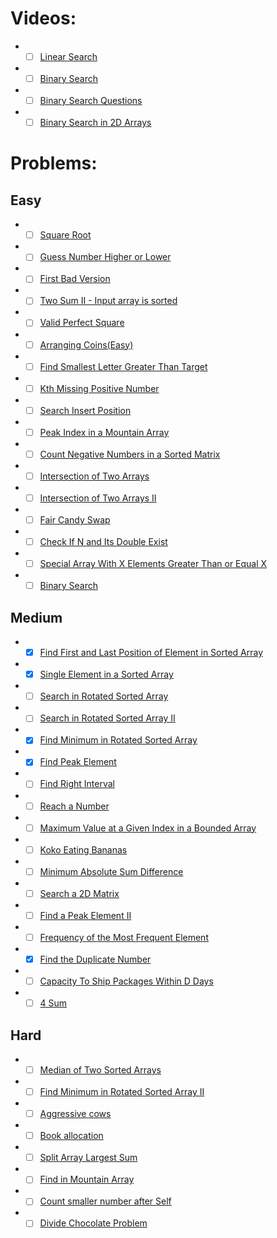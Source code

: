 # Videos:
-  -[ ] [Linear Search](https://youtu.be/_HRA37X8N_Q)
-  -[ ] [Binary Search](https://youtu.be/f6UU7V3szVw)
-  -[ ] [Binary Search Questions](https://youtu.be/W9QJ8HaRvJQ)
-  -[ ] [Binary Search in 2D Arrays](https://youtu.be/enI_KyGLYPo)

# Problems:

## Easy
- -[ ] [Square Root](https://leetcode.com/problems/sqrtx/)
-  -[ ] [Guess Number Higher or Lower](https://leetcode.com/problems/guess-number-higher-or-lower/)
-  -[ ] [First Bad Version](https://leetcode.com/problems/first-bad-version/)
-  -[ ] [Two Sum II - Input array is sorted](https://leetcode.com/problems/two-sum-ii-input-array-is-sorted/)
-  -[ ] [Valid Perfect Square](https://leetcode.com/problems/valid-perfect-square/)
-  -[ ] [Arranging Coins(Easy)](https://leetcode.com/problems/arranging-coins/)
-  -[ ] [Find Smallest Letter Greater Than Target](https://leetcode.com/problems/find-smallest-letter-greater-than-target/)
-  -[ ] [Kth Missing Positive Number](https://leetcode.com/problems/kth-missing-positive-number/)
-  -[ ] [Search Insert Position](https://leetcode.com/problems/search-insert-position/)
-  -[ ] [Peak Index in a Mountain Array](https://leetcode.com/problems/peak-index-in-a-mountain-array/)
-  -[ ] [Count Negative Numbers in a Sorted Matrix](https://leetcode.com/problems/count-negative-numbers-in-a-sorted-matrix/)
-  -[ ] [Intersection of Two Arrays](https://leetcode.com/problems/intersection-of-two-arrays/)
-  -[ ] [Intersection of Two Arrays II](https://leetcode.com/problems/intersection-of-two-arrays-ii/)
-  -[ ] [Fair Candy Swap](https://leetcode.com/problems/fair-candy-swap/)
-  -[ ] [Check If N and Its Double Exist](https://leetcode.com/problems/check-if-n-and-its-double-exist/)
-  -[ ] [Special Array With X Elements Greater Than or Equal X](https://leetcode.com/problems/special-array-with-x-elements-greater-than-or-equal-x/)
-  -[ ] [Binary Search](https://leetcode.com/problems/binary-search/)

## Medium
-  -[x] [Find First and Last Position of Element in Sorted Array](https://leetcode.com/problems/find-first-and-last-position-of-element-in-sorted-array/)
-  -[x] [Single Element in a Sorted Array](https://leetcode.com/problems/single-element-in-a-sorted-array/)
-  -[ ] [Search in Rotated Sorted Array](https://leetcode.com/problems/search-in-rotated-sorted-array/)
-  -[ ] [Search in Rotated Sorted Array II](https://leetcode.com/problems/search-in-rotated-sorted-array-ii/)
-  -[x] [Find Minimum in Rotated Sorted Array](https://leetcode.com/problems/find-minimum-in-rotated-sorted-array/)
-  -[x] [Find Peak Element](https://leetcode.com/problems/find-peak-element/)
-  -[ ] [Find Right Interval](https://leetcode.com/problems/find-right-interval/)
-  -[ ] [Reach a Number](https://leetcode.com/problems/reach-a-number/)
-  -[ ] [Maximum Value at a Given Index in a Bounded Array](https://leetcode.com/problems/maximum-value-at-a-given-index-in-a-bounded-array/)
-  -[ ] [Koko Eating Bananas](https://leetcode.com/problems/koko-eating-bananas/)
-  -[ ] [Minimum Absolute Sum Difference](https://leetcode.com/problems/minimum-absolute-sum-difference/)
-  -[ ] [Search a 2D Matrix](https://leetcode.com/problems/search-a-2d-matrix/)
-  -[ ] [Find a Peak Element II](https://leetcode.com/problems/find-a-peak-element-ii/)
-  -[ ] [Frequency of the Most Frequent Element](https://leetcode.com/problems/frequency-of-the-most-frequent-element/)
-  -[x] [Find the Duplicate Number](https://leetcode.com/problems/find-the-duplicate-number/)
-  -[ ] [Capacity To Ship Packages Within D Days](https://leetcode.com/problems/capacity-to-ship-packages-within-d-days/)
-  -[ ] [4 Sum](https://leetcode.com/problems/4sum/)

## Hard
-  -[ ] [Median of Two Sorted Arrays](https://leetcode.com/problems/median-of-two-sorted-arrays/)
-  -[ ] [Find Minimum in Rotated Sorted Array II](https://leetcode.com/problems/find-minimum-in-rotated-sorted-array-ii/)
-  -[ ] [Aggressive cows](https://www.spoj.com/problems/AGGRCOW/)
-  -[ ] [Book allocation](https://www.geeksforgeeks.org/allocate-minimum-number-pages/)
-  -[ ] [Split Array Largest Sum](https://leetcode.com/problems/split-array-largest-sum/)
-  -[ ] [Find in Mountain Array](https://leetcode.com/problems/find-in-mountain-array/)
-  -[ ] [Count smaller number after Self](https://leetcode.com/problems/count-of-smaller-numbers-after-self/)
-  -[ ] [Divide Chocolate Problem](https://curiouschild.github.io/leetcode/2019/06/21/divide-chocolate.html)
